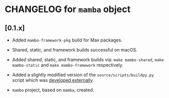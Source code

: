 # CHANGELOG for `mamba` object

## [0.1.x]

- Added `mambo-framework-pkg` build for Max packages.

- Shared, static, and framework builds successful on macOS.

- Added shared, static, and framework builds via: `make mambo-shared`, `make mambo-static` and `make mambo-framework` respectively.

- Added a slightly modified version of the `source/scripts/buildpy.py` script which was [developed externally](https://github.com/shakfu/buildpy).

- `mambo` project, based on `mamba`, created.
